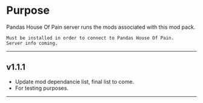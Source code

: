 # Purpose

Pandas House Of Pain server runs the mods associated with this mod pack.

```
Must be installed in order to connect to Pandas House Of Pain.
Server info coming.
```

***

## v1.1.1
- Update mod dependancie list, final list to come.
- For testing purposes.
***